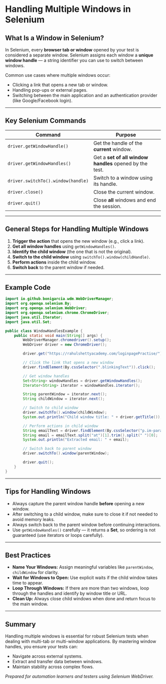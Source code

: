 
# Handling Multiple Windows in Selenium

## What Is a Window in Selenium?

In Selenium, every **browser tab or window** opened by your test is considered a separate window. Selenium assigns each window a **unique window handle** — a string identifier you can use to switch between windows.

Common use cases where multiple windows occur:
- Clicking a link that opens a new tab or window.
- Handling pop-ups or external pages.
- Switching between the main application and an authentication provider (like Google/Facebook login).

---

## Key Selenium Commands

| Command                                      | Purpose                                                 |
|---------------------------------------------|--------------------------------------------------------|
| `driver.getWindowHandle()`                  | Get the handle of the **current** window.               |
| `driver.getWindowHandles()`                 | Get a **set of all window handles** opened by the test. |
| `driver.switchTo().window(handle)`          | Switch to a window using its handle.                   |
| `driver.close()`                            | Close the current window.                              |
| `driver.quit()`                             | Close **all** windows and end the session.             |

---

## General Steps for Handling Multiple Windows

1. **Trigger the action** that opens the new window (e.g., click a link).
2. **Get all window handles** using `getWindowHandles()`.
3. **Identify the child window** (the one that is not the original).
4. **Switch to the child window** using `switchTo().window(childHandle)`.
5. **Perform actions** inside the child window.
6. **Switch back** to the parent window if needed.

---

## Example Code

```java
import io.github.bonigarcia.wdm.WebDriverManager;
import org.openqa.selenium.By;
import org.openqa.selenium.WebDriver;
import org.openqa.selenium.chrome.ChromeDriver;
import java.util.Iterator;
import java.util.Set;

public class WindowHandlesExample {
    public static void main(String[] args) {
        WebDriverManager.chromedriver().setup();
        WebDriver driver = new ChromeDriver();

        driver.get("https://rahulshettyacademy.com/loginpagePractise/");

        // Click the link that opens a new window
        driver.findElement(By.cssSelector(".blinkingText")).click();

        // Get window handles
        Set<String> windowHandles = driver.getWindowHandles();
        Iterator<String> iterator = windowHandles.iterator();

        String parentWindow = iterator.next();
        String childWindow = iterator.next();

        // Switch to child window
        driver.switchTo().window(childWindow);
        System.out.println("Child window title: " + driver.getTitle());

        // Perform actions in child window
        String emailText = driver.findElement(By.cssSelector("p.im-para.red")).getText();
        String email = emailText.split("at")[1].trim().split(" ")[0];
        System.out.println("Extracted email: " + email);

        // Switch back to parent window
        driver.switchTo().window(parentWindow);

        driver.quit();
    }
}
```

---

## Tips for Handling Windows

- Always capture the parent window handle **before** opening a new window.  
- After switching to a child window, make sure to close it if not needed to avoid memory leaks.  
- Always switch back to the parent window before continuing interactions.  
- Use `getWindowHandles()` carefully — it returns a **Set**, so ordering is not guaranteed (use iterators or loops carefully).

---

## Best Practices

- **Name Your Windows:** Assign meaningful variables like `parentWindow`, `childWindow` for clarity.
- **Wait for Windows to Open:** Use explicit waits if the child window takes time to appear.
- **Loop Through Windows:** If there are more than two windows, loop through the handles and identify by window title or URL.
- **Clean Up:** Always close child windows when done and return focus to the main window.

---

## Summary

Handling multiple windows is essential for robust Selenium tests when dealing with multi-tab or multi-window applications. By mastering window handles, you ensure your tests can:
- Navigate across external systems.
- Extract and transfer data between windows.
- Maintain stability across complex flows.

*Prepared for automation learners and testers using Selenium WebDriver.*
